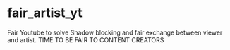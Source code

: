 # fair_artist_yt
Fair Youtube to solve Shadow blocking and fair exchange between viewer and artist.
TIME TO BE FAIR TO CONTENT CREATORS
